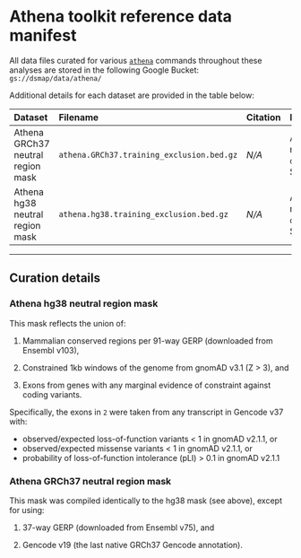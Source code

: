 # Athena toolkit reference data manifest  

All data files curated for various [`athena`](https://github.com/talkowski-lab/athena) commands throughout these analyses are stored in the following Google Bucket:  
`gs://dsmap/data/athena/`  

Additional details for each dataset are provided in the table below:  

| Dataset | Filename | Citation | Description |  
| :--- | :--- | :--- | :--- |  
| Athena GRCh37 neutral region mask | `athena.GRCh37.training_exclusion.bed.gz` | _N/A_ | A list of regions under purifying selection to be excluded when training CNV mutation rate models with `athena`. Curation steps described in `dsmap/annotations/curation/curate_athena_training_exclusion_mask.GRCh37.sh`. See below for the criteria for this file. |  
| Athena hg38 neutral region mask | `athena.hg38.training_exclusion.bed.gz` | _N/A_ | A list of regions under purifying selection to be excluded when training CNV mutation rate models with `athena`. Curation steps described in `dsmap/annotations/curation/curate_athena_training_exclusion_mask.hg38.sh`. See below for the criteria for this file. |  

---  

## Curation details  

### Athena hg38 neutral region mask  
This mask reflects the union of:  

1. Mammalian conserved regions per 91-way GERP (downloaded from Ensembl v103), 

2. Constrained 1kb windows of the genome from gnomAD v3.1 (Z > 3), and

3. Exons from genes with any marginal evidence of constraint against coding variants.  

Specifically, the exons in `2` were taken from any transcript in Gencode v37 with:  
*  observed/expected loss-of-function variants < 1 in gnomAD v2.1.1, or
*  observed/expected missense variants < 1 in gnomAD v2.1.1, or
*  probability of loss-of-function intolerance (pLI) > 0.1 in gnomAD v2.1.1

### Athena GRCh37 neutral region mask  
This mask was compiled identically to the hg38 mask (see above), except for using:    

1. 37-way GERP (downloaded from Ensembl v75), and

2. Gencode v19 (the last native GRCh37 Gencode annotation).  

